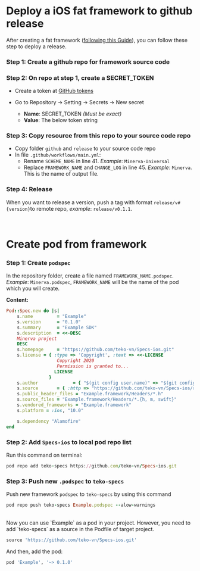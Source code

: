 # Deploy a iOS fat framework to github release

After creating a fat framework ([following this Guide](https://docs.google.com/document/d/1zWlkBaRq5rr3wbRApjKNOMlOlJzaXWkDMOS7Ph77ge8/edit#)), you can follow these step to deploy a release.

### Step 1: Create a github repo for framework source code

### Step 2: On repo at step 1, create a SECRET_TOKEN 

- Create a token at [GitHub tokens](https://github.com/settings/tokens)

- Go to Repository → Setting → Secrets → New secret

    * **Name**: SECRET_TOKEN _(Must be exact)_
    * **Value**: The below token string

### Step 3: Copy resource from this repo to your source code repo
* Copy folder `github` and `release` to your source code repo
* In file `.github/workflows/main.yml`:
    * Rename `SCHEME_NAME` in line 41. _Example_: `Minerva-Universal`
    * Replace `FRAMEWORK_NAME` and `CHANGE_LOG` in line 45. _Example_: `Minerva`. This is the name of output file.

### Step 4: Release

When you want to release a version, push a tag with format `release/v#{version}`to remote repo, _example_: `release/v0.1.1`.

<br/>

# Create pod from framework

### Step 1: Create `podspec`

In the repository folder, create a file named `FRAMEWORK_NAME.podspec`. _Example_: `Minerva.podspec`, `FRAMEWORK_NAME` will be the name of the pod which you will create.

**Content:**

```ruby
Pod::Spec.new do |s|
    s.name         = "Example"
    s.version      = "0.1.0"
    s.summary      = "Example SDK"
    s.description  = <<-DESC
    Minerva project
    DESC
    s.homepage     = "https://github.com/teko-vn/Specs-ios.git"
    s.license = { :type => 'Copyright', :text => <<-LICENSE
                   Copyright 2020
                   Permission is granted to...
                  LICENSE
                }
    s.author             = { "$(git config user.name)" => "$(git config user.email)" }
    s.source       = { :http => "https://github.com/teko-vn/Specs-ios/releases/download/#{s.name}-v#{s.version}/#{s.name}.zip" }
    s.public_header_files = "Example.framework/Headers/*.h"
    s.source_files = "Example.framework/Headers/*.{h, m, swift}"
    s.vendored_frameworks = "Example.framework"
    s.platform = :ios, "10.0"

    s.dependency "Alamofire"
end
```

### Step 2: Add `Specs-ios` to local pod repo list

Run this command on terminal:

```ruby
pod repo add teko-specs https://github.com/teko-vn/Specs-ios.git
```

### Step 3: Push new `.podspec` to `teko-specs`

Push new framework `podspec` to `teko-specs` by using this command

```ruby
pod repo push teko-specs Example.podspec --alow-warnings
```

<br/>
Now you can use `Example` as a pod in your project. However, you need to add `teko-specs` as a source in the Podfile of target project.

```ruby
source 'https://github.com/teko-vn/Specs-ios.git'
```

And then, add the pod: 

```ruby
pod 'Example', '~> 0.1.0'
```
